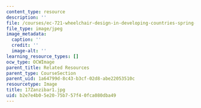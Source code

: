 ```yaml
---
content_type: resource
description: ''
file: /courses/ec-721-wheelchair-design-in-developing-countries-spring-2009/b2e7e4b05e2075b757f40fca080dba49_17Zanzibar1.jpg
file_type: image/jpeg
image_metadata:
  caption: ''
  credit: ''
  image-alt: ''
learning_resource_types: []
ocw_type: OCWImage
parent_title: Related Resources
parent_type: CourseSection
parent_uid: 1a64799d-8c43-b3cf-02d8-abe22053510c
resourcetype: Image
title: 17Zanzibar1.jpg
uid: b2e7e4b0-5e20-75b7-57f4-0fca080dba49
---
```


